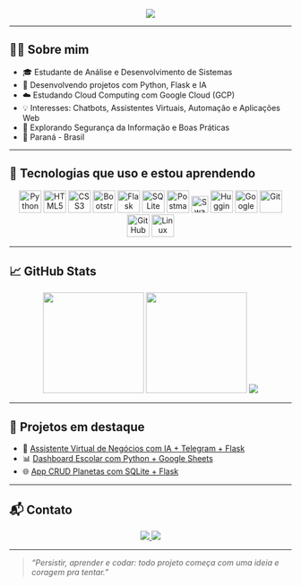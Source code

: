 <!-- Banner animado -->
<p align="center">
  <img src="https://readme-typing-svg.demolab.com/?lines=Olá,+me+chamo+Carlos!;Estudante+de+TI+💻;Foco+em+Python,+IA,+Cloud+e+Flask;Seja+bem-vindo+ao+meu+GitHub!&center=true&width=500&height=40&pause=1000" />
</p>

---

## 👨‍💻 Sobre mim

- 🎓 Estudante de Análise e Desenvolvimento de Sistemas  
- 🚀 Desenvolvendo projetos com Python, Flask e IA  
- ☁️ Estudando Cloud Computing com Google Cloud (GCP)  
- 💡 Interesses: Chatbots, Assistentes Virtuais, Automação e Aplicações Web  
- 🔐 Explorando Segurança da Informação e Boas Práticas  
- 📌 Paraná - Brasil

---

## 🚀 Tecnologias que uso e estou aprendendo

<div align="center">
  
  <!-- Linguagens e Web -->
  <img src="https://cdn.jsdelivr.net/gh/devicons/devicon/icons/python/python-original.svg" width="40" title="Python"/>
  <img src="https://cdn.jsdelivr.net/gh/devicons/devicon/icons/html5/html5-original.svg" width="40" title="HTML5"/>
  <img src="https://cdn.jsdelivr.net/gh/devicons/devicon/icons/css3/css3-original.svg" width="40" title="CSS3"/>
  <img src="https://cdn.jsdelivr.net/gh/devicons/devicon/icons/bootstrap/bootstrap-original.svg" width="40" title="Bootstrap"/>
  <img src="https://cdn.jsdelivr.net/gh/devicons/devicon/icons/flask/flask-original.svg" width="40" title="Flask"/>

  <!-- Banco de Dados e API -->
  <img src="https://cdn.jsdelivr.net/gh/devicons/devicon/icons/sqlite/sqlite-original.svg" width="40" title="SQLite"/>
  <img src="https://cdn.jsdelivr.net/gh/devicons/devicon/icons/postman/postman-original.svg" width="40" title="Postman"/>
  <img src="https://img.shields.io/badge/Swagger-85EA2D?style=flat&logo=swagger&logoColor=black" height="30" title="Swagger"/>

  <!-- IA / Cloud -->
  <img src="https://huggingface.co/front/assets/huggingface_logo-noborder.svg" width="40" title="Huggingface"/>
  <img src="https://cdn.jsdelivr.net/gh/devicons/devicon/icons/googlecloud/googlecloud-original.svg" width="40" title="Google Cloud"/>

  <!-- Versionamento e Sistema -->
  <img src="https://cdn.jsdelivr.net/gh/devicons/devicon/icons/git/git-original.svg" width="40" title="Git"/>
  <img src="https://cdn.jsdelivr.net/gh/devicons/devicon/icons/github/github-original.svg" width="40" title="GitHub"/>
  <img src="https://cdn.jsdelivr.net/gh/devicons/devicon/icons/linux/linux-original.svg" width="40" title="Linux"/>

</div>

---

## 📈 GitHub Stats

<div align="center">
  <img height="180em" src="https://github-readme-stats.vercel.app/api?username=Carlosferreiraz21&show_icons=true&theme=radical&count_private=true"/>
  <img height="180em" src="https://github-readme-stats.vercel.app/api/top-langs/?username=Carlosferreiraz21&layout=compact&langs_count=7&theme=radical"/>
  <img src="https://github-readme-streak-stats.herokuapp.com/?user=Carlosferreiraz21&theme=radical"/>
</div>

---

## 🧠 Projetos em destaque

- 🤖 [Assistente Virtual de Negócios com IA + Telegram + Flask](https://github.com/Carlosferreiraz21)
- 📊 [Dashboard Escolar com Python + Google Sheets](https://github.com/Carlosferreiraz21)
- 🌐 [App CRUD Planetas com SQLite + Flask](https://github.com/Carlosferreiraz21)

---

## 📬 Contato

<p align="center">
  <a href="https://www.linkedin.com/in/carlos-henrique-ferreira-dev/" target="_blank">
    <img src="https://img.shields.io/badge/-Carlos%20Henrique-blue?style=for-the-badge&logo=Linkedin&logoColor=white">
  </a>
  <a href="mailto:carlosferreira.ttech@gmail.com">
    <img src="https://img.shields.io/badge/-carlos.dev@gmail.com-c14438?style=for-the-badge&logo=Gmail&logoColor=white">
  </a>
</p>

---

> *“Persistir, aprender e codar: todo projeto começa com uma ideia e coragem pra tentar.”*

